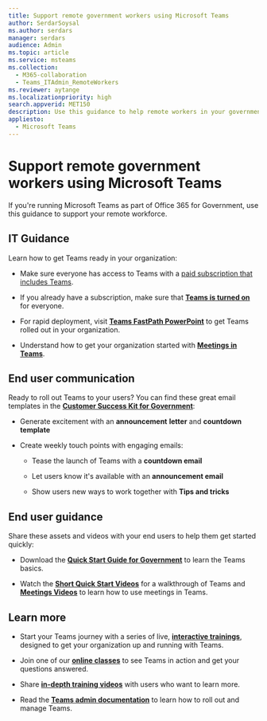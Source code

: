 ```yaml
---
title: Support remote government workers using Microsoft Teams
author: SerdarSoysal
ms.author: serdars
manager: serdars
audience: Admin
ms.topic: article
ms.service: msteams
ms.collection: 
  - M365-collaboration
  - Teams_ITAdmin_RemoteWorkers
ms.reviewer: aytange
ms.localizationpriority: high
search.appverid: MET150
description: Use this guidance to help remote workers in your government organization to be productive using Microsoft Teams, especially when they're working from home (WFH) in response to the COVID-19 (Coronavirus) outbreak.
appliesto: 
  - Microsoft Teams
---
```


# Support remote government workers using Microsoft Teams

If you're running Microsoft Teams as part of Office 365 for Government, use this guidance to support your remote workforce.


## IT Guidance

Learn how to get Teams ready in your organization:

  - Make sure everyone has access to Teams with a [paid subscription that includes Teams](/office365/servicedescriptions/teams-service-description). 

  - If you already have a subscription, make sure that **[Teams is turned on](../user-access.md)** for everyone.

  - For rapid deployment, visit [**Teams FastPath PowerPoint**](https://aka.ms/TeamsGovFastPath) to get Teams rolled out in your organization.

  - Understand how to get your organization started with **[Meetings in Teams](../tutorial-meetings-in-teams.yml)**.

## End user communication

Ready to roll out Teams to your users? You can find these great email templates in the **[Customer Success Kit for Government](https://aka.ms/TeamsCSKGov)**:

  - Generate excitement with an **announcement** **letter** and **countdown** **template**

  - Create weekly touch points with engaging emails:
    
      - Tease the launch of Teams with a **countdown email**
    
      - Let users know it's available with an **announcement email**
    
      - Show users new ways to work together with **Tips and tricks**

## End user guidance

Share these assets and videos with your end users to help them get started quickly:

  - Download the **[Quick Start Guide for Government](https://aka.ms/quickstartgov)** to learn the Teams basics.

  - Watch the **[Short Quick Start Videos](https://support.office.com/article/video-what-is-microsoft-teams-422bf3aa-9ae8-46f1-83a2-e65720e1a34d?wt.mc_id=otc_microsoft_teams)** for a walkthrough of Teams and **[Meetings Videos](https://support.office.com/article/join-a-teams-meeting-078e9868-f1aa-4414-8bb9-ee88e9236ee4)** to learn how to use meetings in Teams.

## Learn more

  - Start your Teams journey with a series of live, **[interactive trainings](../instructor-led-training-teams-landing-page.yml)**, designed to get your organization up and running with Teams.

  - Join one of our **[online classes](../instructor-led-training-teams-landing-page.yml)** to see Teams in action and get your questions answered.

  - Share **[in-depth training videos](https://www.youtube.com/playlist?list=PLXPr7gfUMmKzR7_jXN5s886apYoHNC3Xk)** with users who want to learn more.

  - Read the **[Teams admin documentation](../index.yml)** to learn how to roll out and manage Teams.